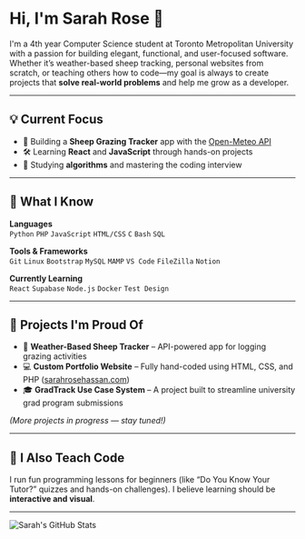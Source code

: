 # Hi, I'm Sarah Rose 👋

I'm a 4th year Computer Science student at Toronto Metropolitan University with a passion for building elegant, functional, and user-focused software. Whether it’s weather-based sheep tracking, personal websites from scratch, or teaching others how to code—my goal is always to create projects that **solve real-world problems** and help me grow as a developer.

---

## 💡 Current Focus

- 🐑 Building a **Sheep Grazing Tracker** app with the [Open-Meteo API](https://open-meteo.com/)
- 🛠 Learning **React** and **JavaScript** through hands-on projects
- 🔐 Studying **algorithms** and mastering the coding interview

---

## 🧠 What I Know

**Languages**  
`Python` `PHP` `JavaScript` `HTML/CSS` `C` `Bash` `SQL`

**Tools & Frameworks**  
`Git` `Linux` `Bootstrap` `MySQL` `MAMP` `VS Code` `FileZilla` `Notion`

**Currently Learning**  
`React` `Supabase` `Node.js` `Docker` `Test Design`

---

## 🚀 Projects I'm Proud Of

- 🔄 **Weather-Based Sheep Tracker** – API-powered app for logging grazing activities
- 💻 **Custom Portfolio Website** – Fully hand-coded using HTML, CSS, and PHP ([sarahrosehassan.com](https://sarahrosehassan.com))
- 🎓 **GradTrack Use Case System** – A project built to streamline university grad program submissions

*(More projects in progress — stay tuned!)*

---

## 🎥 I Also Teach Code

I run fun programming lessons for beginners (like “Do You Know Your Tutor?” quizzes and hands-on challenges). I believe learning should be **interactive and visual**.

---

![Sarah's GitHub Stats](https://github-readme-stats.vercel.app/api?username=sarahrosehassan&show_icons=true&theme=default)
